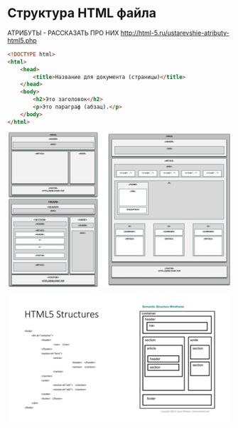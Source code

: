 # Структура HTML файла

АТРИБУТЫ - РАССКАЗАТЬ ПРО НИХ
http://html-5.ru/ustarevshie-atributy-html5.php

```html
<!DOCTYPE html>
<html>
	<head>
		<title>Название для документа (страницы)</title>
	</head>
	<body>
		<h2>Это заголовок</h2>
		<p>Это параграф (абзац).</p>
	</body>
</html>
```

![Alt for Imsage](../html/images/html5.png)

![Alt for Imsage](../html/images/html5-2.png)